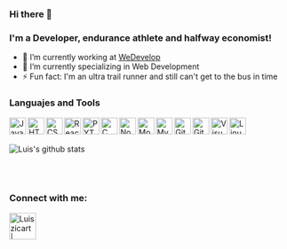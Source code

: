 ### Hi there 👋

### I'm a Developer, endurance athlete and halfway economist!

- 🔭 I’m currently working at [WeDevelop](https://wedevelop.me/)
- 🌱 I’m currently specializing in Web Development
- ⚡ Fun fact: I'm an ultra trail runner and still can't get to the bus in time

### Languajes and Tools

<img align="left" alt="JavaScript" width="30px" src="https://img.icons8.com/color/30/000000/javascript.png"/>
<img align="left" alt="HTML5" width="30px" src="https://img.icons8.com/color/30/000000/html-5.png"/>
<img align="left" alt="CSS3" width="30px" src="https://img.icons8.com/color/30/000000/css3.png"/>
<img align="left" alt="React" width="30px" src="https://img.icons8.com/office/30/000000/react.png"/>
<img align="left" alt="PYTHON" width="30px" src="https://img.icons8.com/color/30/000000/python.png"/>
<img align="left" alt="C" width="30px" src="https://img.icons8.com/color/30/000000/c-programming.png"/>
<img align="left" alt="Node.Js" width="30px" src="https://img.icons8.com/color/30/000000/nodejs.png"/>
<img align="left" alt="MongoDB" width="30px" src="https://img.icons8.com/color/30/000000/mongodb.png"/>
<img align="left" alt="MySQL" width="30px" src="https://img.icons8.com/color/30/000000/mysql.png"/>
<img align="left" alt="Git" width="30px" src="https://img.icons8.com/color/30/000000/git.png"/>
<img align="left" alt="GitHub" width="30px" src="https://img.icons8.com/color/30/000000/github.png"/>
<img align="left" alt="Visual Studio Code" width="30px" src="https://img.icons8.com/color/30/000000/visual-studio-code-2019.png"/>
<img align="left" alt="Linux" width="30px" src="https://img.icons8.com/color/30/000000/linux.png"/>

<br/><br/>

![Luis's github stats](https://github-readme-stats.vercel.app/api?username=Luiszicart&show_icons=true&theme=synthwave)

<br/><br/>


### Connect with me:
[<img align="left" alt="Luiszicart | LinkedIn" width="48px" src="https://img.icons8.com/color/48/000000/linkedin.png"/>][linkedin]

[linkedin]:https://www.linkedin.com/in/luis-andrés-zapata-icart-a005691b4
